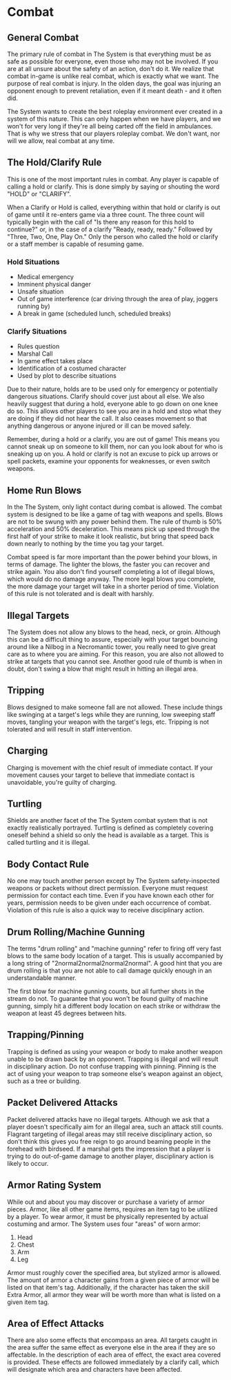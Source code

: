 # Combat

## General Combat

The primary rule of combat in The System is that everything must be as safe as possible for everyone, even those who may not be involved. If you are at all unsure about the safety of an action, don't do it. We realize that combat in-game is unlike real combat, which is exactly what we want. The purpose of real combat is injury. In the olden days, the goal was injuring an opponent enough to prevent retaliation, even if it meant death - and it often did.

The System wants to create the best roleplay environment ever created in a system of this nature. This can only happen when we have players, and we won't for very long if they're all being carted off the field in ambulances. That is why we stress that our players roleplay combat. We don't want, nor will we allow, real combat at any time.

## The Hold/Clarify Rule

This is one of the most important rules in combat. Any player is capable of calling a hold or clarify. This is done simply by saying or shouting the word "HOLD" or "CLARIFY".

When a Clarify or Hold is called, everything within that hold or clarify is out of game until it re-enters game via a three count. The three count will typically begin with the call of "Is there any reason for this hold to continue?" or, in the case of a clarify "Ready, ready, ready." Followed by "Three, Two, One, Play On." Only the person who called the hold or clarify or a staff member is capable of resuming game.

### Hold Situations
- Medical emergency
- Imminent physical danger
- Unsafe situation
- Out of game interference (car driving through the area of play, joggers running by)
- A break in game (scheduled lunch, scheduled breaks)

### Clarify Situations
- Rules question
- Marshal Call
- In game effect takes place
- Identification of a costumed character
- Used by plot to describe situations

Due to their nature, holds are to be used only for emergency or potentially dangerous situations. Clarify should cover just about all else. We also heavily suggest that during a hold, everyone able to go down on one knee do so. This allows other players to see you are in a hold and stop what they are doing if they did not hear the call. It also ceases movement so that anything dangerous or anyone injured or ill can be moved safely.

Remember, during a hold or a clarify, you are out of game! This means you cannot sneak up on someone to kill them, nor can you look about for who is sneaking up on you. A hold or clarify is not an excuse to pick up arrows or spell packets, examine your opponents for weaknesses, or even switch weapons.

## Home Run Blows

In the The System, only light contact during combat is allowed. The combat system is designed to be like a game of tag with weapons and spells. Blows are not to be swung with any power behind them. The rule of thumb is 50% acceleration and 50% deceleration. This means pick up speed through the first half of your strike to make it look realistic, but bring that speed back down nearly to nothing by the time you tag your target.

Combat speed is far more important than the power behind your blows, in terms of damage. The lighter the blows, the faster you can recover and strike again. You also don't find yourself completing a lot of illegal blows, which would do no damage anyway. The more legal blows you complete, the more damage your target will take in a shorter period of time. Violation of this rule is not tolerated and is dealt with harshly.

## Illegal Targets

The System does not allow any blows to the head, neck, or groin. Although this can be a difficult thing to assure, especially with your target bouncing around like a Nilbog in a Necromantic tower, you really need to give great care as to where you are aiming. For this reason, you are also not allowed to strike at targets that you cannot see. Another good rule of thumb is when in doubt, don't swing a blow that might result in hitting an illegal area.

## Tripping

Blows designed to make someone fall are not allowed. These include things like swinging at a target's legs while they are running, low sweeping staff moves, tangling your weapon with the target's legs, etc. Tripping is not tolerated and will result in staff intervention.

## Charging

Charging is movement with the chief result of immediate contact. If your movement causes your target to believe that immediate contact is unavoidable, you're guilty of charging.

## Turtling

Shields are another facet of the The System combat system that is not exactly realistically portrayed. Turtling is defined as completely covering oneself behind a shield so only the head is available as a target. This is called turtling and it is illegal.

## Body Contact Rule

No one may touch another person except by The System safety-inspected weapons or packets without direct permission. Everyone must request permission for contact each time. Even if you have known each other for years, permission needs to be given under each occurrence of combat. Violation of this rule is also a quick way to receive disciplinary action.

## Drum Rolling/Machine Gunning

The terms "drum rolling" and "machine gunning" refer to firing off very fast blows to the same body location of a target. This is usually accompanied by a long string of "2normal2normal2normal2normal". A good hint that you are drum rolling is that you are not able to call damage quickly enough in an understandable manner.

The first blow for machine gunning counts, but all further shots in the stream do not. To guarantee that you won't be found guilty of machine gunning, simply hit a different body location on each strike or withdraw the weapon at least 45 degrees between hits.

## Trapping/Pinning

Trapping is defined as using your weapon or body to make another weapon unable to be drawn back by an opponent. Trapping is illegal and will result in disciplinary action. Do not confuse trapping with pinning. Pinning is the act of using your weapon to trap someone else's weapon against an object, such as a tree or building.

## Packet Delivered Attacks

Packet delivered attacks have no illegal targets. Although we ask that a player doesn't specifically aim for an illegal area, such an attack still counts. Flagrant targeting of illegal areas may still receive disciplinary action, so don't think this gives you free reign to go around beaming people in the forehead with birdseed. If a marshal gets the impression that a player is trying to do out-of-game damage to another player, disciplinary action is likely to occur.

## Armor Rating System

While out and about you may discover or purchase a variety of armor pieces. Armor, like all other game items, requires an item tag to be utilized by a player. To wear armor, it must be physically represented by actual costuming and armor. The System uses four "areas" of worn armor:

1. Head
2. Chest
3. Arm
4. Leg

Armor must roughly cover the specified area, but stylized armor is allowed. The amount of armor a character gains from a given piece of armor will be listed on that item's tag. Additionally, if the character has taken the skill Extra Armor, all armor they wear will be worth more than what is listed on a given item tag.

## Area of Effect Attacks

There are also some effects that encompass an area. All targets caught in the area suffer the same effect as everyone else in the area if they are so affectable. In the description of each area of effect, the exact area covered is provided. These effects are followed immediately by a clarify call, which will designate which area and characters have been affected. 